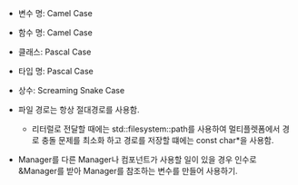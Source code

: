 - 변수 명: Camel Case 
- 함수 명: Camel Case
- 클래스: Pascal Case
- 타입 명: Pascal Case
- 상수: Screaming Snake Case

- 파일 경로는 항상 절대경로를 사용함.
  - 리터럴로 전달할 때에는 std::filesystem::path를 사용하여 멀티플렛폼에서 경로 충돌 문제를 최소화 하고 
  경로를 저장할 떄에는 const char*을 사용함.

- Manager를 다른 Manager나 컴포넌트가 사용할 일이 있을 경우 인수로 &Manager를 받아 Manager를 참조하는 변수를 만들어 사용하기.